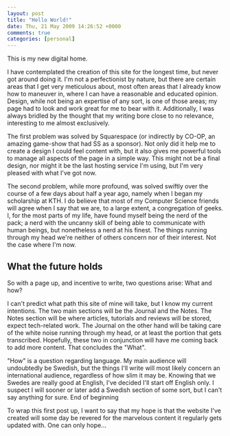```yaml
---
layout: post
title: "Hello World!"
date: Thu, 21 May 2009 14:26:52 +0000
comments: true
categories: [personal]
---
```

This is my new digital home.

<!--more-->

I have contemplated the creation of this site for the longest time, but never got around doing it.
I'm not a perfectionist by nature, but there are certain areas that I get very meticulous about, most often areas that I already know how to maneuver in, where I can have a reasonable and educated opinion. Design, while not being an expertise of any sort, is one of those areas; my page had to look and work great for me to bear with it.
Additionally, I was always bridled by the thought that my writing bore close to no relevance, interesting to me almost exclusively.

The first problem was solved by Squarespace (or indirectly by CO-OP, an amazing game-show that had SS as a sponsor). Not only did it help me to create a design I could feel content with, but it also gives me powerful tools to manage all aspects of the page in a simple way. This might not be a final design, nor might it be the last hosting service I'm using, but I'm very pleased with what I've got now.

The second problem, while more profound, was solved swiftly over the course of a few days about half a year ago, namely when I began my scholarship at KTH.
I do believe that most of my Computer Science friends will agree when I say that we are, to a large extent, a congregation of geeks. I, for the most parts of my life, have found myself being the nerd of the pack; a nerd with the uncanny skill of being able to communicate with human beings, but nonetheless a nerd at his finest.
The things running through my head we're neither of others concern nor of their interest. Not the case where I'm now.

## What the future holds

So with a page up, and incentive to write, two questions arise: What and how?

I can't predict what path this site of mine will take, but I know my current intentions. The two main sections will be the Journal and the Notes. The Notes section will be where articles, tutorials and reviews will be stored, expect tech-related work. The Journal on the other hand will be taking care of the white noise running through my head, or at least the portion that gets transcribed.
Hopefully, these two in conjunction will have me coming back to add more content. That concludes the "What".

"How" is a question regarding language. My main audience will undoubtedly be Swedish, but the things I'll write will most likely concern an international audience, regardless of how slim it may be. Knowing that we Swedes are really good at English, I've decided I'll start off English only. I suspect I will sooner or later add a Swedish section of some sort, but I can't say anything for sure.
End of beginning

To wrap this first post up, I want to say that my hope is that the website I've created will some day be revered for the marvelous content it regularly gets updated with. One can only hope...
